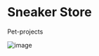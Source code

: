 # Sneaker Store
Pet-projects

![image](https://github.com/mukkatay/UIKit-Projects/assets/74911760/2588911e-208e-4926-a754-b6a712766e36)

